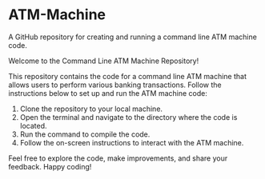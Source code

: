 # ATM-Machine
A GitHub repository for creating and running a command line ATM machine code.

Welcome to the Command Line ATM Machine Repository!

This repository contains the code for a command line ATM machine that allows users to perform various banking transactions. Follow the instructions below to set up and run the ATM machine code:

1. Clone the repository to your local machine.
2. Open the terminal and navigate to the directory where the code is located.
3. Run the command to compile the code.
4. Follow the on-screen instructions to interact with the ATM machine.

Feel free to explore the code, make improvements, and share your feedback. Happy coding!
